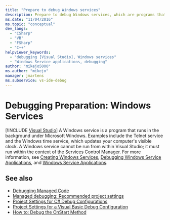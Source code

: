 ```yaml
---
title: "Prepare to debug Windows services"
description: Prepare to debug Windows services, which are programs that run in the background under Windows, in Visual Studio.
ms.date: "11/04/2016"
ms.topic: "conceptual"
dev_langs:
  - "CSharp"
  - "VB"
  - "FSharp"
  - "C++"
helpviewer_keywords:
  - "debugging [Visual Studio], Windows services"
  - "Windows Service applications, debugging"
author: "mikejo5000"
ms.author: "mikejo"
manager: jmartens
ms.subservice: vs-ide-debug
---
```

# Debugging Preparation: Windows Services

 [!INCLUDE [Visual Studio](~/includes/applies-to-version/vs-windows-only.md)]
A Windows service is a program that runs in the background under Microsoft Windows. Examples include the Telnet service and the Windows time service, which updates your computer's visible clock. A Windows service cannot be run from within Visual Studio; it must run within the context of the Services Control Manager. For more information, see [Creating Windows Services](/dotnet/framework/windows-services/how-to-create-windows-services), [Debugging Windows Service Applications](/dotnet/framework/windows-services/how-to-debug-windows-service-applications), and [Windows Service Applications](/dotnet/framework/windows-services/index).

## See also
- [Debugging Managed Code](../debugger/debugging-managed-code.md)
- [Managed debugging: Recommended project settings](../debugger/managed-debugging-recommended-property-settings.md)
- [Project Settings for  C# Debug Configurations](../debugger/project-settings-for-csharp-debug-configurations.md)
- [Project Settings for a Visual Basic Debug Configuration](../debugger/project-settings-for-a-visual-basic-debug-configuration.md)
- [How to: Debug the OnStart Method](../debugger/how-to-debug-the-onstart-method.md)